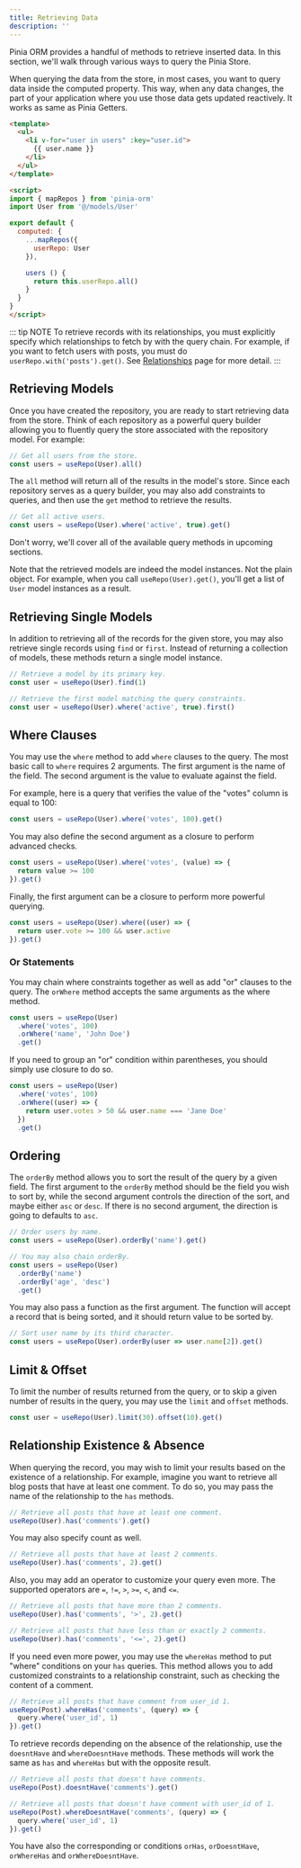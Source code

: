 ```yaml
---
title: Retrieving Data
description: ''
---
```


Pinia ORM provides a handful of methods to retrieve inserted data. In this section, we'll walk through various ways to query the Pinia Store.

When querying the data from the store, in most cases, you want to query data inside the computed property. This way, when any data changes, the part of your application where you use those data gets updated reactively. It works as same as Pinia Getters.

```html
<template>
  <ul>
    <li v-for="user in users" :key="user.id">
      {{ user.name }}
    </li>
  </ul>
</template>

<script>
import { mapRepos } from 'pinia-orm'
import User from '@/models/User'

export default {
  computed: {
    ...mapRepos({
      userRepo: User
    }),

    users () {
      return this.userRepo.all()
    }
  }
}
</script>
```

::: tip NOTE
To retrieve records with its relationships, you must explicitly specify which relationships to fetch by with the query chain. For example, if you want to fetch users with posts, you must do `userRepo.with('posts').get()`. See [Relationships](../relationships/getting-started) page for more detail.
:::

## Retrieving Models

Once you have created the repository, you are ready to start retrieving data from the store. Think of each repository as a powerful query builder allowing you to fluently query the store associated with the repository model. For example:

```js
// Get all users from the store.
const users = useRepo(User).all()
```

The `all` method will return all of the results in the model's store. Since each repository serves as a query builder, you may also add constraints to queries, and then use the `get` method to retrieve the results.

```js
// Get all active users.
const users = useRepo(User).where('active', true).get()
```

Don't worry, we'll cover all of the available query methods in upcoming sections.

Note that the retrieved models are indeed the model instances. Not the plain object. For example, when you call `useRepo(User).get()`, you'll get a list of `User` model instances as a result.

## Retrieving Single Models

In addition to retrieving all of the records for the given store, you may also retrieve single records using `find` or `first`. Instead of returning a collection of models, these methods return a single model instance.

```js
// Retrieve a model by its primary key.
const user = useRepo(User).find(1)

// Retrieve the first model matching the query constraints.
const user = useRepo(User).where('active', true).first()
```

## Where Clauses

You may use the `where` method to add `where` clauses to the query. The most basic call to `where` requires 2 arguments. The first argument is the name of the field. The second argument is the value to evaluate against the field.

For example, here is a query that verifies the value of the "votes" column is equal to 100:

```js
const users = useRepo(User).where('votes', 100).get()
```

You may also define the second argument as a closure to perform advanced checks.

```js
const users = useRepo(User).where('votes', (value) => {
  return value >= 100
}).get()
```

Finally, the first argument can be a closure to perform more powerful querying.

```js
const users = useRepo(User).where((user) => {
  return user.vote >= 100 && user.active
}).get()
```

### Or Statements

You may chain where constraints together as well as add "or" clauses to the query. The `orWhere` method accepts the same arguments as the where method.

```js
const users = useRepo(User)
  .where('votes', 100)
  .orWhere('name', 'John Doe')
  .get()
```

If you need to group an "or" condition within parentheses, you should simply use closure to do so.

```js
const users = useRepo(User)
  .where('votes', 100)
  .orWhere((user) => {
    return user.votes > 50 && user.name === 'Jane Doe'
  })
  .get()
```

## Ordering

The `orderBy` method allows you to sort the result of the query by a given field. The first argument to the `orderBy` method should be the field you wish to sort by, while the second argument controls the direction of the sort, and maybe either `asc` or `desc`. If there is no second argument, the direction is going to defaults to `asc`.

```js
// Order users by name.
const users = useRepo(User).orderBy('name').get()

// You may also chain orderBy.
const users = useRepo(User)
  .orderBy('name')
  .orderBy('age', 'desc')
  .get()
```

You may also pass a function as the first argument. The function will accept a record that is being sorted, and it should return value to be sorted by.

```js
// Sort user name by its third character.
const users = useRepo(User).orderBy(user => user.name[2]).get()
```

## Limit & Offset

To limit the number of results returned from the query, or to skip a given number of results in the query, you may use the `limit` and `offset` methods.

```js
const user = useRepo(User).limit(30).offset(10).get()
```

## Relationship Existence & Absence

When querying the record, you may wish to limit your results based on the existence of a relationship. For example, imagine you want to retrieve all blog posts that have at least one comment. To do so, you may pass the name of the relationship to the `has` methods.

```js
// Retrieve all posts that have at least one comment.
useRepo(User).has('comments').get()
```

You may also specify count as well.

```js
// Retrieve all posts that have at least 2 comments.
useRepo(User).has('comments', 2).get()
```

Also, you may add an operator to customize your query even more. The supported operators are `=`, `!=`, `>`, `>=`, `<`,  and `<=`.

```js
// Retrieve all posts that have more than 2 comments.
useRepo(User).has('comments', '>', 2).get()

// Retrieve all posts that have less than or exactly 2 comments.
useRepo(User).has('comments', '<=', 2).get()
```

If you need even more power, you may use the `whereHas` method to put "where" conditions on your `has` queries. This method allows you to add customized constraints to a relationship constraint, such as checking the content of a comment.

```js
// Retrieve all posts that have comment from user_id 1.
useRepo(Post).whereHas('comments', (query) => {
  query.where('user_id', 1)
}).get()
```

To retrieve records depending on the absence of the relationship, use the `doesntHave` and `whereDoesntHave` methods. These methods will work the same as `has` and `whereHas` but with the opposite result.

```js
// Retrieve all posts that doesn't have comments.
useRepo(Post).doesntHave('comments').get()

// Retrieve all posts that doesn't have comment with user_id of 1.
useRepo(Post).whereDoesntHave('comments', (query) => {
  query.where('user_id', 1)
}).get()
```

You have also the corresponding or conditions `orHas`, `orDoesntHave`, `orWhereHas` and `orWhereDoesntHave`.

